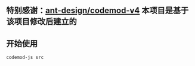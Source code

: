 ## 特别感谢：[ant-design/codemod-v4](https://github.com/ant-design/codemod-v4) 本项目是基于该项目修改后建立的

## 开始使用
`codemod-js src`